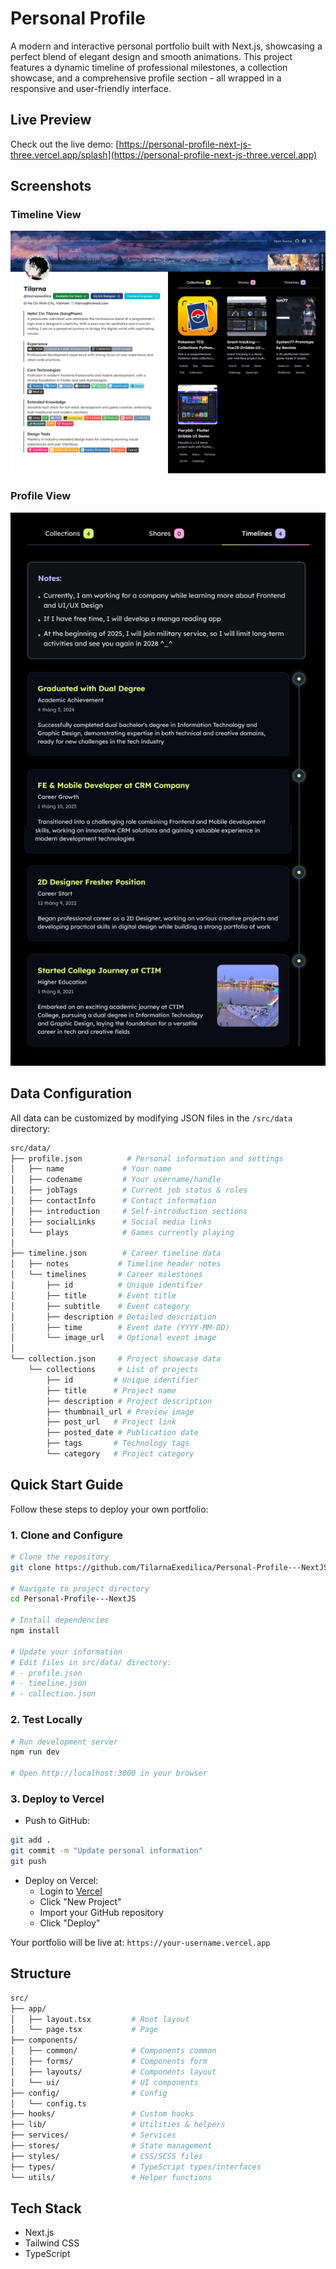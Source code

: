 # Personal Profile

A modern and interactive personal portfolio built with Next.js, showcasing a perfect blend of elegant design and smooth animations. This project features a dynamic timeline of professional milestones, a collection showcase, and a comprehensive profile section - all wrapped in a responsive and user-friendly interface.

## Live Preview

Check out the live demo: [https://personal-profile-next-js-three.vercel.app/splash](https://personal-profile-next-js-three.vercel.app)

## Screenshots

### Timeline View

![Timeline View](./screenshots/capture1.png)

### Profile View

![Profile View](./screenshots/capture2.png)

## Data Configuration

All data can be customized by modifying JSON files in the `/src/data` directory:

```bash
src/data/
├── profile.json          # Personal information and settings
│   ├── name             # Your name
│   ├── codename         # Your username/handle
│   ├── jobTags          # Current job status & roles
│   ├── contactInfo      # Contact information
│   ├── introduction     # Self-introduction sections
│   ├── socialLinks      # Social media links
│   └── plays            # Games currently playing
│
├── timeline.json        # Career timeline data
│   ├── notes           # Timeline header notes
│   └── timelines       # Career milestones
│       ├── id          # Unique identifier
│       ├── title       # Event title
│       ├── subtitle    # Event category
│       ├── description # Detailed description
│       ├── time        # Event date (YYYY-MM-DD)
│       └── image_url   # Optional event image
│
└── collection.json     # Project showcase data
    └── collections     # List of projects
        ├── id         # Unique identifier
        ├── title      # Project name
        ├── description # Project description
        ├── thumbnail_url # Preview image
        ├── post_url   # Project link
        ├── posted_date # Publication date
        ├── tags       # Technology tags
        └── category   # Project category
```

## Quick Start Guide

Follow these steps to deploy your own portfolio:

### 1. Clone and Configure

```bash
# Clone the repository
git clone https://github.com/TilarnaExedilica/Personal-Profile---NextJS.git

# Navigate to project directory
cd Personal-Profile---NextJS

# Install dependencies
npm install

# Update your information
# Edit files in src/data/ directory:
# - profile.json
# - timeline.json 
# - collection.json
```

### 2. Test Locally

```bash
# Run development server
npm run dev

# Open http://localhost:3000 in your browser
```

### 3. Deploy to Vercel

- Push to GitHub:

```bash
git add .
git commit -m "Update personal information"
git push
```

- Deploy on Vercel:
  - Login to [Vercel](https://vercel.com)
  - Click "New Project"
  - Import your GitHub repository
  - Click "Deploy"

Your portfolio will be live at: `https://your-username.vercel.app`

## Structure

```bash
src/
├── app/                   
│   ├── layout.tsx         # Root layout
│   └── page.tsx           # Page
├── components/            
│   ├── common/            # Components common
│   ├── forms/             # Components form
│   ├── layouts/           # Components layout
│   └── ui/                # UI components
├── config/                # Config    
│   └── config.ts
├── hooks/                 # Custom hooks
├── lib/                   # Utilities & helpers
├── services/              # Services
├── stores/                # State management
├── styles/                # CSS/SCSS files
├── types/                 # TypeScript types/interfaces
└── utils/                 # Helper functions
```

## Tech Stack

- Next.js
- Tailwind CSS
- TypeScript
